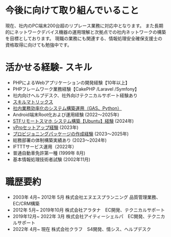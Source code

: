 # 今後に向けて取り組んでいること
現在、社内のPC端末200台超のリプレース業務に対応中となります。
また長期的にネットワークデバイス機器の運用理解と次拠点での社内ネットワークの構築を目標としております。
現職の業務にも関連する、情報処理安全確保支援士の資格取得に向けても勉強中です。

# 活かせる経験- スキル
- PHPによるWebアプリケーションの開発経験【10年以上】
- PHPフレームワーク業務経験【CakePHP /Laravel /Symfony】
- 社内向けヘルプデスク、社外向けテクニカルサポート経験あり
- [スキルマトリックス](https://inquisitive-christmas-ef3.notion.site/18a7b4bac7728038affde859f458c08e?v=18a7b4bac7728184a2df000c8b56e987&pvs=4)
- [社内業務効率化のシステム構築運用（GAS、Python）](https://inquisitive-christmas-ef3.notion.site/GAS-1c47b4bac772803b93aedd24ed23d086)
- Android端末Root化および運用経験 (2022〜2025年) 
- [STFリモートスマホ システム構築【Ubuntu】経験](http://qiita.com/kudoh/items/32fe9cef9bd4fa13d7d2) (2024年) 
- [vProセットアップ経験](https://qiita.com/kudoh/items/b9e14f956e98bd0d3bfa) (2023年) 
- [プロビジョニングパッケージの作成経験](https://qiita.com/kudoh/items/8f1e438396eda14a4595) (2023〜2025年)
- 総務部署の体制構築実績あり (2023〜2024年) 
- IFTTTサービス運用（2022年）
- 普通自動車免許第一種 (1999年 8月) 
- 基本情報処理技術者試験 (2002年11月) 

# 職歴要約
- 2003年 4月~ 2012年 5月 株式会社エヌエスプランニング 品質管理業務、EC/CRM構築
- 2012年 5月~ 2019年10月 株式会社アラタナ　EC開発、テクニカルサポート
- 2019年12月~ 2022年 3月 株式会社アイティーシェルパ　EC開発、テクニカルサポート
- 2022年 4月~ 現在 株式会社クラフ　S4開発、情シス、ヘルプデスク
